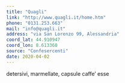 ```yaml
---
title: "Quagli"
link: "http://www.quagli.it/home.htm"
phone: "0131.253.663"
mail: "info@quagli.it"
address: "via San Lorenzo 99, Alessandria"
coord_lat: 44.910947
coord_lon: 8.613360
source: "Confesercenti"
date: 2020-04-02
---
```


detersivi, marmellate, capsule caffe’ esse
